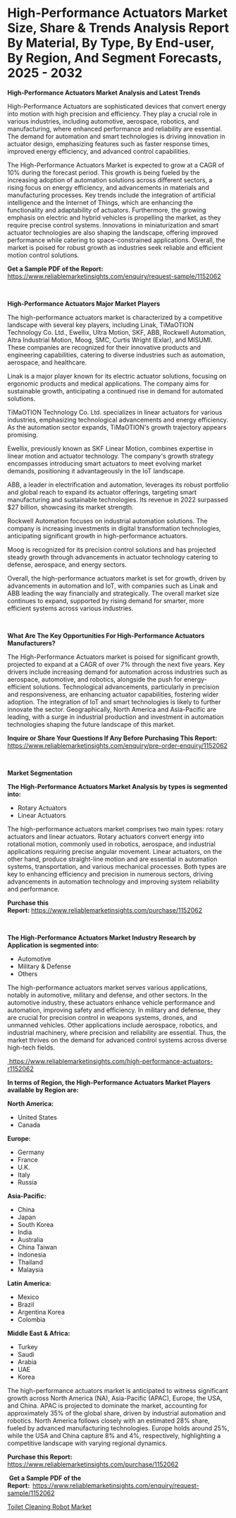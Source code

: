 <p><h1>High-Performance Actuators Market Size, Share & Trends Analysis Report By Material, By Type, By End-user, By Region, And Segment Forecasts, 2025 - 2032</h1></p><p><strong>High-Performance Actuators Market Analysis and Latest Trends</strong></p>
<p><p>High-Performance Actuators are sophisticated devices that convert energy into motion with high precision and efficiency. They play a crucial role in various industries, including automotive, aerospace, robotics, and manufacturing, where enhanced performance and reliability are essential. The demand for automation and smart technologies is driving innovation in actuator design, emphasizing features such as faster response times, improved energy efficiency, and advanced control capabilities.</p><p>The High-Performance Actuators Market is expected to grow at a CAGR of 10% during the forecast period. This growth is being fueled by the increasing adoption of automation solutions across different sectors, a rising focus on energy efficiency, and advancements in materials and manufacturing processes. Key trends include the integration of artificial intelligence and the Internet of Things, which are enhancing the functionality and adaptability of actuators. Furthermore, the growing emphasis on electric and hybrid vehicles is propelling the market, as they require precise control systems. Innovations in miniaturization and smart actuator technologies are also shaping the landscape, offering improved performance while catering to space-constrained applications. Overall, the market is poised for robust growth as industries seek reliable and efficient motion control solutions.</p></p>
<p><strong>Get a Sample PDF of the Report:&nbsp;</strong> <a href="https://www.reliablemarketinsights.com/enquiry/request-sample/1152062?utm_campaign=2517&utm_medium=2&utm_source=Github&utm_content=ia&utm_term=28022025&utm_id=high-performance-actuators">https://www.reliablemarketinsights.com/enquiry/request-sample/1152062</a></p>
<p>&nbsp;</p>
<p><strong>High-Performance Actuators Major Market Players</strong></p>
<p><p>The high-performance actuators market is characterized by a competitive landscape with several key players, including Linak, TiMaOTION Technology Co. Ltd., Ewellix, Ultra Motion, SKF, ABB, Rockwell Automation, Altra Industrial Motion, Moog, SMC, Curtis Wright (Exlar), and MISUMI. These companies are recognized for their innovative products and engineering capabilities, catering to diverse industries such as automation, aerospace, and healthcare.</p><p>Linak is a major player known for its electric actuator solutions, focusing on ergonomic products and medical applications. The company aims for sustainable growth, anticipating a continued rise in demand for automated solutions.</p><p>TiMaOTION Technology Co. Ltd. specializes in linear actuators for various industries, emphasizing technological advancements and energy efficiency. As the automation sector expands, TiMaOTION's growth trajectory appears promising.</p><p>Ewellix, previously known as SKF Linear Motion, combines expertise in linear motion and actuator technology. The company's growth strategy encompasses introducing smart actuators to meet evolving market demands, positioning it advantageously in the IoT landscape.</p><p>ABB, a leader in electrification and automation, leverages its robust portfolio and global reach to expand its actuator offerings, targeting smart manufacturing and sustainable technologies. Its revenue in 2022 surpassed $27 billion, showcasing its market strength.</p><p>Rockwell Automation focuses on industrial automation solutions. The company is increasing investments in digital transformation technologies, anticipating significant growth in high-performance actuators.</p><p>Moog is recognized for its precision control solutions and has projected steady growth through advancements in actuator technology catering to defense, aerospace, and energy sectors.</p><p>Overall, the high-performance actuators market is set for growth, driven by advancements in automation and IoT, with companies such as Linak and ABB leading the way financially and strategically. The overall market size continues to expand, supported by rising demand for smarter, more efficient systems across various industries.</p></p>
<p>&nbsp;</p>
<p><strong>What Are The Key Opportunities For High-Performance Actuators Manufacturers?</strong></p>
<p><p>The High-Performance Actuators market is poised for significant growth, projected to expand at a CAGR of over 7% through the next five years. Key drivers include increasing demand for automation across industries such as aerospace, automotive, and robotics, alongside the push for energy-efficient solutions. Technological advancements, particularly in precision and responsiveness, are enhancing actuator capabilities, fostering wider adoption. The integration of IoT and smart technologies is likely to further innovate the sector. Geographically, North America and Asia-Pacific are leading, with a surge in industrial production and investment in automation technologies shaping the future landscape of this market.</p></p>
<p><strong>Inquire or Share Your Questions If Any Before Purchasing This Report:</strong> <a href="https://www.reliablemarketinsights.com/enquiry/pre-order-enquiry/1152062?utm_campaign=2517&utm_medium=2&utm_source=Github&utm_content=ia&utm_term=28022025&utm_id=high-performance-actuators">https://www.reliablemarketinsights.com/enquiry/pre-order-enquiry/1152062</a></p>
<p>&nbsp;</p>
<p><strong>Market Segmentation</strong></p>
<p><strong>The High-Performance Actuators Market Analysis by types is segmented into:</strong></p>
<p><ul><li>Rotary Actuators</li><li>Linear Actuators</li></ul></p>
<p><p>The high-performance actuators market comprises two main types: rotary actuators and linear actuators. Rotary actuators convert energy into rotational motion, commonly used in robotics, aerospace, and industrial applications requiring precise angular movement. Linear actuators, on the other hand, produce straight-line motion and are essential in automation systems, transportation, and various mechanical processes. Both types are key to enhancing efficiency and precision in numerous sectors, driving advancements in automation technology and improving system reliability and performance.</p></p>
<p><strong>Purchase this Report:&nbsp;</strong><a href="https://www.reliablemarketinsights.com/purchase/1152062?utm_campaign=2517&utm_medium=2&utm_source=Github&utm_content=ia&utm_term=28022025&utm_id=high-performance-actuators">https://www.reliablemarketinsights.com/purchase/1152062</a></p>
<p>&nbsp;</p>
<p><strong>The High-Performance Actuators Market Industry Research by Application is segmented into:</strong></p>
<p><ul><li>Automotive</li><li>Military & Defense</li><li>Others</li></ul></p>
<p><p>The high-performance actuators market serves various applications, notably in automotive, military and defense, and other sectors. In the automotive industry, these actuators enhance vehicle performance and automation, improving safety and efficiency. In military and defense, they are crucial for precision control in weapons systems, drones, and unmanned vehicles. Other applications include aerospace, robotics, and industrial machinery, where precision and reliability are essential. Thus, the market thrives on the demand for advanced control systems across diverse high-tech fields.</p></p>
<p><a href="https://www.reliablemarketinsights.com/high-performance-actuators-r1152062?utm_campaign=2517&utm_medium=2&utm_source=Github&utm_content=ia&utm_term=28022025&utm_id=high-performance-actuators">&nbsp;https://www.reliablemarketinsights.com/high-performance-actuators-r1152062</a></p>
<p><strong>In terms of Region, the High-Performance Actuators Market Players available by Region are:</strong></p>
<p>
    <p> <strong> North America: </strong>
        <ul>
            <li>United States</li>
            <li>Canada</li>
        </ul>
        </p> 
    <p> <strong> Europe: </strong>
        <ul>
            <li>Germany</li>
            <li>France</li>
            <li>U.K.</li>
            <li>Italy</li>
            <li>Russia</li>
        </ul>
        </p> 
    <p> <strong> Asia-Pacific: </strong>
        <ul>
            <li>China</li>
            <li>Japan</li>
            <li>South Korea</li>
            <li>India</li>
            <li>Australia</li>
            <li>China Taiwan</li>
            <li>Indonesia</li>
            <li>Thailand</li>
            <li>Malaysia</li>
        </ul>
        </p> 
    <p> <strong> Latin America: </strong>
        <ul>
            <li>Mexico</li>
            <li>Brazil</li>
            <li>Argentina Korea</li>
            <li>Colombia</li>
        </ul>
        </p> 
    <p> <strong> Middle East & Africa: </strong>
        <ul>
            <li>Turkey</li>
            <li>Saudi</li>
            <li>Arabia</li>
            <li>UAE</li>
            <li>Korea</li>
        </ul>
    </p>
    </p>
<p><p>The high-performance actuators market is anticipated to witness significant growth across North America (NA), Asia-Pacific (APAC), Europe, the USA, and China. APAC is projected to dominate the market, accounting for approximately 35% of the global share, driven by industrial automation and robotics. North America follows closely with an estimated 28% share, fueled by advanced manufacturing technologies. Europe holds around 25%, while the USA and China capture 8% and 4%, respectively, highlighting a competitive landscape with varying regional dynamics.</p></p>
<p><strong>Purchase this Report: </strong><a href="https://www.reliablemarketinsights.com/purchase/1152062?utm_campaign=2517&utm_medium=2&utm_source=Github&utm_content=ia&utm_term=28022025&utm_id=high-performance-actuators">https://www.reliablemarketinsights.com/purchase/1152062</a></p>
<p>&nbsp;<strong>Get a Sample PDF of the Report:&nbsp;&nbsp;</strong><a href="https://www.reliablemarketinsights.com/enquiry/request-sample/1152062?utm_campaign=2517&utm_medium=2&utm_source=Github&utm_content=ia&utm_term=28022025&utm_id=high-performance-actuators">https://www.reliablemarketinsights.com/enquiry/request-sample/1152062</a></p>
<p><strong></strong></p>
<p><p><a href="https://github.com/rileymgdorcas/Market-Research-Report-List-1/blob/main/toilet-cleaning-robot-market.md?utm_campaign=2517&utm_medium=2&utm_source=Github&utm_content=ia&utm_term=28022025&utm_id=high-performance-actuators">Toilet Cleaning Robot Market</a></p></p>